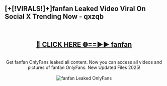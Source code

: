 <h2>[+[!VIRALS!]+]fanfan Leaked Video Viral On Social X Trending Now - qxzqb</h2>
<br>
<div align="center">
<h2><a href="https://libra.edu.pl?fanfan" rel="nofollow">🔴 CLICK HERE 🌐==►► fanfan</a></h2>
<br>
Get fanfan OnlyFans leaked all content. Now you can access all videos and pictures of fanfan OnlyFans. New Updated Files 2025!
<br>
<br>
<a href="https://libra.edu.pl?fanfan" rel="nofollow" data-target="animated-image.originalLink"><img src="https://i.ibb.co.com/WyWwxjT/player-gif2.gif" alt="fanfan Leaked OnlyFans" style="max-width: 100%; display: inline-block;" data-target="animated-image.originalImage"></a>
</div>
<br>